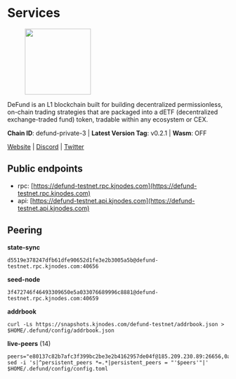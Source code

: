 # Services

<figure><img src="https://raw.githubusercontent.com/kj89/testnet_manuals/main/pingpub/logos/defund.png" width="150" alt=""><figcaption></figcaption></figure>

DeFund is an L1 blockchain built for building decentralized permissionless,  on-chain trading strategies that are packaged into a dETF (decentralized  exchange-traded fund) token, tradable within any ecosystem or CEX.

**Chain ID**: defund-private-3 | **Latest Version Tag**: v0.2.1 | **Wasm**: OFF

[Website](https://www.defund.app) | [Discord](https://discord.gg/FV26pRPZ3P) | [Twitter](https://twitter.com/defund_finance)


## Public endpoints

* rpc: [https://defund-testnet.rpc.kjnodes.com](https://defund-testnet.rpc.kjnodes.com)
* api: [https://defund-testnet.api.kjnodes.com](https://defund-testnet.api.kjnodes.com)

## Peering

**state-sync**

```
d5519e378247dfb61dfe90652d1fe3e2b3005a5b@defund-testnet.rpc.kjnodes.com:40656
```

**seed-node**

```
3f472746f46493309650e5a033076689996c8881@defund-testnet.rpc.kjnodes.com:40659
```

**addrbook**
```
curl -Ls https://snapshots.kjnodes.com/defund-testnet/addrbook.json > $HOME/.defund/config/addrbook.json
```

**live-peers** (14)
```
peers="e80137c82b7afc3f399bc2be3e2b4162957de04f@185.209.230.89:26656,0a8430b93bd3ddbf247388ca638512981ff07eaf@195.3.220.9:26656,d1976601f04df2a2c7e35c0e8212464acfb7512e@75.119.147.235:26656,8a650a9761db8abc1096abc3d4a68431600ae835@62.171.149.101:46656,78bc2e1ab3406de82c99345a0135c77543a5d018@194.146.13.223:26660,0b141f72551552a5faf109413292e72408a34c34@65.109.27.156:32656,95d487c4f51295c4cd799cc7fe53d23ea7298bdf@206.246.71.251:46656,06869237862f0d21266f2182f2dc4e4b319a0168@194.163.189.179:26656,4c291b33574d679e43f7cec340ba4befecec0724@161.97.152.115:26656,ad35b87df11c37b5f66931cd86c5dc2853aabae2@95.216.69.88:36656,a78c5a1fa7b12eef729fa3dec3b7c3b073552664@45.147.199.191:26656,c3643415250344482ed22520e06770cdddccf5f1@185.202.223.158:26656,175cdc1cae6635d5779e8870a20f761f1d58f02f@65.109.51.41:36656,d5519e378247dfb61dfe90652d1fe3e2b3005a5b@65.109.68.190:40656"
sed -i 's|^persistent_peers *=.*|persistent_peers = "'$peers'"|' $HOME/.defund/config/config.toml
```
